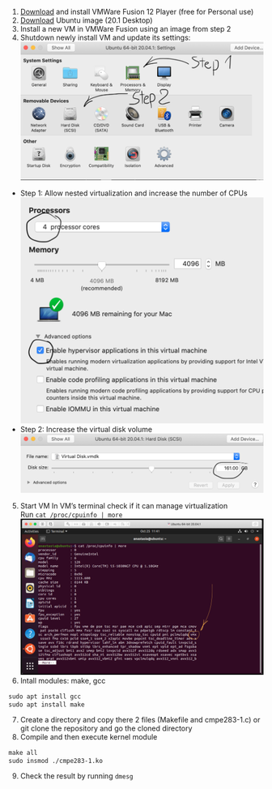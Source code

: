 1. [Download](https://store-us.vmware.com/fusion_buy_dual_new?utm_source=DWA_google&utm_medium=Banner&utm_campaign=DesktopLaunch_2020_US&utm_content=Fusion&gclid=Cj0KCQjwxNT8BRD9ARIsAJ8S5xY7fVYj2akBCXzLqPIl6bivFVuo_tqZRbuNg62zqF_WFIu5blW_lDoaAgDVEALw_wcB) and install VMWare Fusion 12 Player (free for Personal use) 
2. [Download](https://ubuntu.com/download/desktop) Ubuntu image (20.1 Desktop)
3. Install a new VM in VMWare Fusion using an image from step 2
4. Shutdown newly install VM and update its settings:
![Settings](https://github.com/anastaszi/283_virtualization/blob/master/assignment1/imgs/settings.png)
* Step 1: Allow nested virtualization and increase the number of CPUs
![PM](https://github.com/anastaszi/283_virtualization/blob/master/assignment1/imgs/pm.png)
* Step 2: Increase the virtual disk volume
![Volume](https://github.com/anastaszi/283_virtualization/blob/master/assignment1/imgs/disk.png)
5. Start VM
In VM’s terminal check if it can manage virtualization \
Run `cat /proc/cpuinfo | more` 
![VMX](https://github.com/anastaszi/283_virtualization/blob/master/assignment1/imgs/vmx.png)
6. Intall modules: make, gcc
```
sudo apt install gcc
sudo apt install make
```
7. Create a directory and copy there 2 files (Makefile and cmpe283-1.c) or git clone the repository and go the cloned directory
8. Compile and then execute kernel module
```
make all
sudo insmod ./cmpe283-1.ko
```
9. Check the result by running `dmesg`
